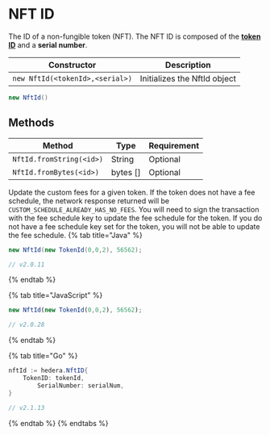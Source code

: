# NFT ID

The ID of a non-fungible token (NFT). The NFT ID is composed of the [**token ID**](token-id.md) and a **serial number**.

| Constructor                                 | Description                  |
| ------------------------------------------- | ---------------------------- |
| `new NftId(<tokenId>,<serial>)` | Initializes the NftId object |

```java
new NftId()
```

## Methods

| Method                         | Type       | Requirement |
| ------------------------------ | ---------- | ----------- |
| `NftId.fromString(<id>)` | String     | Optional    |
| `NftId.fromBytes(<id>)`  | bytes \[] | Optional    |

Update the custom fees for a given token. If the token does not have a fee schedule, the network response returned will be `CUSTOM_SCHEDULE_ALREADY_HAS_NO_FEES`. You will need to sign the transaction with the fee schedule key to update the fee schedule for the token. If you do not have a fee schedule key set for the token, you will not be able to update the fee schedule.
{% tab title="Java" %}
```java
new NftId(new TokenId(0,0,2), 56562);

// v2.0.11
```
{% endtab %}

{% tab title="JavaScript" %}
```javascript
new NftId(new TokenId(0,0,2), 56562);

// v2.0.28 
```
{% endtab %}

{% tab title="Go" %}
```java
nftId := hedera.NftID{
    TokenID: tokenId,
        SerialNumber: serialNum,
}

// v2.1.13
```
{% endtab %}
{% endtabs %}
